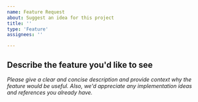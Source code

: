 ```yaml
---
name: Feature Request
about: Suggest an idea for this project
title: ''
type: 'Feature'
assignees: ''

---
```



## Describe the feature you'd like to see

*Please give a clear and concise description and provide context why the feature would be useful.*
*Also, we'd appreciate any implementation ideas and references you already have.*